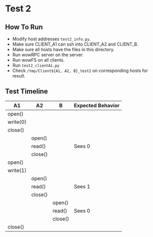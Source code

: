 # Test 2
## How To Run
* Modify host addresses `test2_info.py`.
* Make sure CLIENT_A1 can ssh into CLIENT_A2 and CLIENT_B.
* Make sure all hosts have the files in this directory.
* Run wowRPC server on the server.
* Run wowFS on all clients.
* Run `test2_clientA1.py`
* Check `/tmp/Client${A1, A2, B}_test2` on corresponding hosts for result.

## Test Timeline
| A1       | A2      | B       | Expected Behavior |
|----------|---------|---------|-------------------|
| open()   |         |         |                   |
| write(0) |         |         |                   |
| close()  |         |         |                   |
|          | open()  |         |                   |
|          | read()  |         | Sees 0            |
|          | close() |         |                   |
| open()   |         |         |                   |
| write(1) |         |         |                   |
|          | open()  |         |                   |
|          | read()  |         | Sees 1            |
|          | close() |         |                   |
|          |         | open()  |                   |
|          |         | read()  | Sees 0            |
|          |         | close() |                   |
| close()  |         |         |                   |